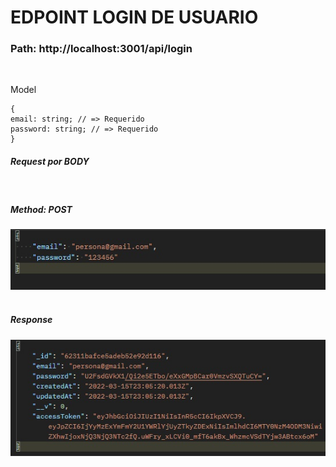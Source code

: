 <h1>EDPOINT LOGIN DE USUARIO</h1>

<h3>Path: http://localhost:3001/api/login </h3>
<br/>
<p>Model<p>

    {
    email: string; // => Requerido
    password: string; // => Requerido
    }

<h5>Request por  <strong>BODY</strong> </h5>
<br/>
<h5>Method: <strong>POST</strong> </h5>
<img src='../assets/loginRequest.jpg' alt='loginRequest' />

<br/>
<br/>
<h5><strong>Response</strong></h5>
<img src='../assets/loginResponse.jpg' alt='loginResponse' />
